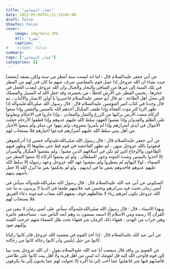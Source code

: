 ```yaml
---
title: "عقاب المعاصي"
date: 2023-05-04T01:21:13+03:00
draft: false
ShowToc: False
cover:
    image: img/hala.JPG
    alt: 'صورة'
    caption: ''
#    hidden: false
summary: 
tags: ["عقاب المعاصي"]
categories: []
---
```

عن أبي جعفر عليه‌السلام قال : اما انه ليست سنة أمطر من سنة ولكن
يصفه [يضعه] حيث يشاء ان الله عزوجل إذا عمل قوم بالمعاصي صرف
عنهم ما كان قدر لهم من المطر في تلك السنة إلى غيرها من الفيافي والبحار
والجبال وان الله عزوجل ليعذب الجعل في جحرها ، يحبس المطر عن
الأرض لخطأ ، من بحضرته وقد جعل الله له السبيل والمسلك إلى محل أهل
الطاعة ، ثم قال أبو جعفر عليه‌السلام فاعتبروا يا أولي الابصار والألباب ، ثم
قال وجدنا في كتاب أمير المؤمنين عليه‌السلام قال : قال رسول الله صلى‌الله‌عليه‌وآله إذا ظهر الزنا كثر موت الفجأة وإذا طفف المكيال أخذهم الله بالسنين والنقص
وإذا منعوا الزكاة منعت الأرض بركتها من الزرع والثمار والمعادن ،
وإذا جاروا في الاحكام وتعاونوا على الظلم والعدوان وإذا نقضوا العهود سلط
الله عليهم عدوهم وإذا قطعوا الأرحام جعلت الأموال في أيدي أشرارهم
وإذا لم يأمروا بمعروف ولم ينهوا عن منكر ولم يتبعوا الأخيار من أهل بيتي
سلط الله عليهم أشرارهم فيدعوا أخيارهم فلا يستجاب لهم.

عن أبي جعفر عليه‌السلام
قال : قال رسول الله صلى‌الله‌عليه‌وآله خمس إذا أدركتموهن فتعوذوا بالله عزوجل
منهن ، لم تظهر الفاحشة في قوم قط حتى يعلنوها إلا وظهر فيهم الطاعون
والأوجاع التي لم تكن في أسلافهم الذين مضوا ، ولم ينقصوا المكيال
والميزان إلا أخذوا بالسنين وشدة المؤنة وجور السلطان ، ولو لم يمنعوا الزكاة
إلا منعوا المطر من السماء ، لولا البهائم لم يمطروا ولم ينقضوا عهد الله
عزوجل وعهد رسوله إلا سلط الله عليهم عدوهم فأخذوهم بعض ما في
أيديهم ، ولو لم يحكموا بغير ما أنزل الله إلا جعل بأسهم بينهم.

السكوني عن أبي عبد الله عليه‌السلام قال : قال رسول الله صلى‌الله‌عليه‌وآله سيأتي في أمتي
زمان تخبث فيه سرائرهم وتحسن فيه علانيتهم طمعا في الدنيا لا يريدون
به ما عند الله عزوجل يكون أمرهم رياء لا يخالطهم خوف يعمهم الله
بعقاب فيدعونه دعاء الغريق فلا يستجاب لهم.

وبهذا الاسناد ، قال : قال رسول الله صلى‌الله‌عليه‌وآله سيأتي على أمتي زمان
لا يبقى من القرآن إلا رسمه ومن الاسلام إلا اسمه يسمون به وهم أبعد
الناس منه ، مساجدهم عامرة وهي خراب من الهدى ، فقهاء ذلك الزمان
شر فقهاء تحت ظل السماء منهم خرجت الفتنة وإليهم تعود.

عن أبي عبد الله عليه‌السلام قال : إذا
أخذ القوم في معصية الله عزوجل فان كانوا ركبانا كانوا من حيل إبليس
وان كانوا رجالة كانوا من رجالته.

عن القسم بن واقد
قال سمعت أبا عبد الله عليه‌السلام يقول : ان الله عزوجل بعث نبيا إلى قوم
فأوحى الله إليه قل لقومك انه ليس من أهل قرية ولا أهل بيت كانوا
على طاعتي فأصابهم فيها شر فانقلبوا عما أحب إلى ما أكره إلا تحولت
لهم عما يحبون إلى ما يكرهون.

